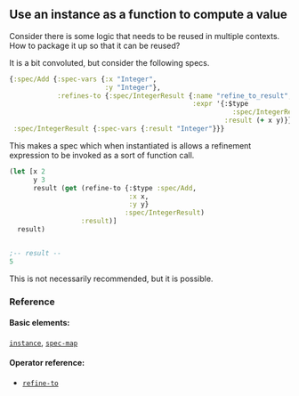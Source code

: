 <!---
  This markdown file was generated. Do not edit.
  -->

## Use an instance as a function to compute a value

Consider there is some logic that needs to be reused in multiple contexts. How to package it up so that it can be reused?

It is a bit convoluted, but consider the following specs.

```clojure
{:spec/Add {:spec-vars {:x "Integer",
                        :y "Integer"},
            :refines-to {:spec/IntegerResult {:name "refine_to_result",
                                              :expr '{:$type
                                                        :spec/IntegerResult,
                                                      :result (+ x y)}}}},
 :spec/IntegerResult {:spec-vars {:result "Integer"}}}
```

This makes a spec which when instantiated is allows a refinement expression to be invoked as a sort of function call.

```clojure
(let [x 2
      y 3
      result (get (refine-to {:$type :spec/Add,
                              :x x,
                              :y y}
                             :spec/IntegerResult)
                  :result)]
  result)


;-- result --
5
```

This is not necessarily recommended, but it is possible.

### Reference

#### Basic elements:

[`instance`](../halite_basic-syntax-reference.md#instance), [`spec-map`](../../halite_spec-syntax-reference.md)

#### Operator reference:

* [`refine-to`](../halite_full-reference.md#refine-to)


